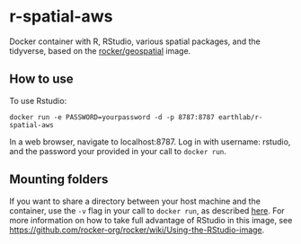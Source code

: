 # r-spatial-aws

Docker container with R, RStudio, various spatial packages, and the tidyverse, based on the [rocker/geospatial](https://github.com/rocker-org/geospatial) image.

## How to use

To use Rstudio:

```
docker run -e PASSWORD=yourpassword -d -p 8787:8787 earthlab/r-spatial-aws
```

In a web browser, navigate to localhost:8787.
Log in with username: rstudio, and the password your provided in your call to `docker run`.

## Mounting folders

If you want to share a directory between your host machine and the container, use the `-v` flag in your call to `docker run`, as described [here](https://github.com/rocker-org/rocker/wiki/Sharing-files-with-host-machine).
For more information on how to take full advantage of RStudio in this image, see https://github.com/rocker-org/rocker/wiki/Using-the-RStudio-image.
